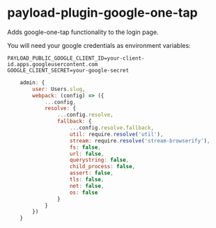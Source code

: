 # payload-plugin-google-one-tap

Adds google-one-tap functionality to the login page.

You will need your google credentials as environment variables:
```dotenv
PAYLOAD_PUBLIC_GOOGLE_CLIENT_ID=your-client-id.apps.googleusercontent.com
GOOGLE_CLIENT_SECRET=your-google-secret
```


```js
    admin: {
		user: Users.slug,
		webpack: (config) => ({
			...config,
			resolve: {
				...config.resolve,
				fallback: {
					...config.resolve.fallback,
					util: require.resolve('util'),
					stream: require.resolve('stream-browserify'),
					fs: false,
					url: false,
					querystring: false,
					child_process: false,
					assert: false,
					tls: false,
					net: false,
					os: false
				}
			}
		})
	}
```